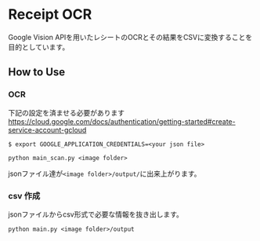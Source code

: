 # Receipt OCR

Google Vision APIを用いたレシートのOCRとその結果をCSVに変換することを目的としています。


## How to Use


### OCR

下記の設定を済ませる必要があります
https://cloud.google.com/docs/authentication/getting-started#create-service-account-gcloud

```
$ export GOOGLE_APPLICATION_CREDENTIALS=<your json file>
```


```
python main_scan.py <image folder>
```

jsonファイル達が`<image folder>/output/`に出来上がります。

### csv 作成

jsonファイルからcsv形式で必要な情報を抜き出します。

```
python main.py <image folder>/output
```
